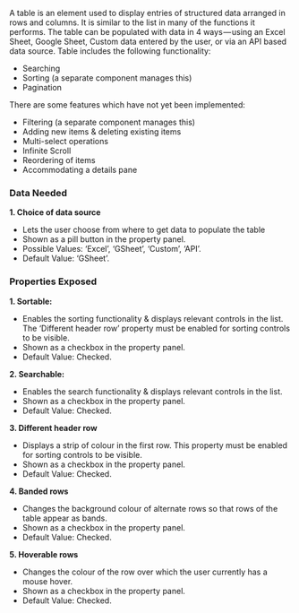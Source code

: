 A table is an element used to display entries of structured data arranged in rows and columns. It is similar to the list in many of the functions it performs. The table can be populated with data in 4 ways — using an Excel Sheet, Google Sheet, Custom data entered by the user, or via an API based data source. Table includes the following functionality:

* Searching
* Sorting (a separate component manages this)
* Pagination

There are some features which have not yet been implemented:

* Filtering (a separate component manages this)
* Adding new items & deleting existing items
* Multi-select operations
* Infinite Scroll
* Reordering of items
* Accommodating a details pane

### Data Needed 

**1. Choice of data source**

* Lets the user choose from where to get data to populate the table
* Shown as a pill button in the property panel.
* Possible Values: ‘Excel’, ‘GSheet’, ‘Custom’, ‘API’.
* Default Value: ‘GSheet’.

### Properties Exposed 

**1. Sortable:**

* Enables the sorting functionality & displays relevant controls in the list. The ‘Different header row’ property must be enabled for sorting controls to be visible.
* Shown as a checkbox in the property panel.
* Default Value: Checked.

**2. Searchable:**

* Enables the search functionality & displays relevant controls in the list.
* Shown as a checkbox in the property panel.
* Default Value: Checked.

**3. Different header row**

* Displays a strip of colour in the first row. This property must be enabled for sorting controls to be visible. 
* Shown as a checkbox in the property panel.
* Default Value: Checked.

**4. Banded rows**

* Changes the background colour of alternate rows so that rows of the table appear as bands.
* Shown as a checkbox in the property panel.
* Default Value: Checked.

**5. Hoverable rows**

* Changes the colour of the row over which the user currently has a mouse hover.
* Shown as a checkbox in the property panel.
* Default Value: Checked.
